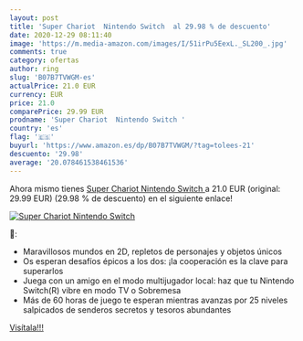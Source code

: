 ```yaml
---
layout: post
title: 'Super Chariot  Nintendo Switch  al 29.98 % de descuento'
date: 2020-12-29 08:11:40
image: 'https://m.media-amazon.com/images/I/51irPu5EexL._SL200_.jpg'
comments: true
category: ofertas
author: ring
slug: 'B07B7TVWGM-es'
actualPrice: 21.0 EUR
currency: EUR
price: 21.0
comparePrice: 29.99 EUR
prodname: 'Super Chariot  Nintendo Switch '
country: 'es'
flag: '🇪🇸'
buyurl: 'https://www.amazon.es/dp/B07B7TVWGM/?tag=tolees-21'
descuento: '29.98'
average: '20.078461538461536'
---
```


Ahora mismo tienes [Super Chariot  Nintendo Switch ](https://www.amazon.es/dp/B07B7TVWGM/?tag=tolees-21) a 21.0 EUR (original: 29.99 EUR) (29.98 %  de descuento) en el siguiente enlace!

[![Super Chariot  Nintendo Switch ](https://m.media-amazon.com/images/I/51irPu5EexL._SL200_.jpg)](https://www.amazon.es/dp/B07B7TVWGM/?tag=tolees-21)

🔎:

- Maravillosos mundos en 2D, repletos de personajes y objetos únicos
- Os esperan desafíos épicos a los dos: ¡la cooperación es la clave para superarlos
- Juega con un amigo en el modo multijugador local: haz que tu Nintendo Switch(R) vibre en modo TV o Sobremesa
- Más de 60 horas de juego te esperan mientras avanzas por 25 niveles salpicados de senderos secretos y tesoros abundantes

[Visítala!!!](https://www.amazon.es/dp/B07B7TVWGM/?tag=tolees-21)
